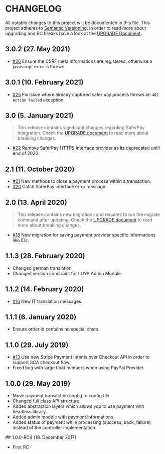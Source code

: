 # CHANGELOG

All notable changes to this project will be documented in this file. This project adheres to [Semantic Versioning](http://semver.org/).
In order to read more about upgrading and BC breaks have a look at the [UPGRADE Document](UPGRADE.md).

## 3.0.2 (27. May 2021)

+ [#26](https://github.com/luyadev/luya-module-payment/pull/26) Ensure the CSRF meta informations are registered, otherwise a javascript error is thrown.

## 3.0.1 (10. February 2021)

+ [#25](https://github.com/luyadev/luya-module-payment/pull/25) Fix issue where already captured safer pay process throws an `402 Action Failed` exception.

## 3.0 (5. January 2021)

> This release contains significant changes regarding SaferPay integration. Check the [UPGRADE document](UPGRADE.md) to read more about breaking changes.

+ [#22](https://github.com/luyadev/luya-module-payment/pull/22) Remove SaferPay HTTPS Interface provider as its deprecated until end of 2020.

## 2.1 (11. October 2020)

+ [#21](https://github.com/luyadev/luya-module-payment/pull/21) New methods to close a payment process within a transaction.
+ [#20](https://github.com/luyadev/luya-module-payment/pull/20) Catch SaferPay interface error message.

## 2.0 (13. April 2020)

> This release contains new migrations and requires to run the migrate command after updating. Check the [UPGRADE document](UPGRADE.md) to read more about breaking changes.

+ [#18](https://github.com/luyadev/luya-module-payment/pull/18) New migration for saving payment provider specific informations like IDs.

## 1.1.3 (28. February 2020)

+ Changed german translation
+ Changed version constraint for LUYA Admin Module.

## 1.1.2 (14. February 2020)

+ [#16](https://github.com/luyadev/luya-module-payment/pull/16) New IT translation messages.

## 1.1.1 (6. January 2020)

+ Ensure order id contains no special chars.

## 1.1.0 (29. July 2019)

+ [#13](https://github.com/luyadev/luya-module-payment/issues/13) Use new Stripe Payment Intents over Checkout API in order to support SCA checkout flow.
+ Fixed bug with large float numbers when using PayPal Provider.

## 1.0.0 (29. May 2019)

+ Move payment transaction config to config file
+ Changed full class API structure.
+ Added abstraction layers which allows you to use payment with headless library.
+ Added admin module with payment informations.
+ Added status of payment while processing (success, back, failure) instead of the controller implementation.

## 1.0.0-RC4 (19. December 2017)

+ First RC
